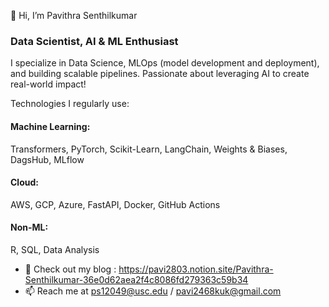 👋 Hi, I’m Pavithra Senthilkumar

### Data Scientist, AI & ML Enthusiast
I specialize in Data Science, MLOps (model development and deployment), and building scalable pipelines. Passionate about leveraging AI to create real-world impact!

Technologies I regularly use:
#### Machine Learning: 
Transformers, PyTorch, Scikit-Learn, LangChain, Weights & Biases, DagsHub, MLflow
#### Cloud: 
AWS, GCP, Azure, FastAPI, Docker, GitHub Actions
#### Non-ML: 
R, SQL, Data Analysis




- 📝 Check out my blog : https://pavi2803.notion.site/Pavithra-Senthilkumar-36e0d62aea2f4c8086fd279363c59b34
- 📫 Reach me at ps12049@usc.edu / pavi2468kuk@gmail.com

<!---
pavi2803/pavi2803 is a ✨ special ✨ repository because its `README.md` (this file) appears on your GitHub profile.
You can click the Preview link to take a look at your changes.
--->

